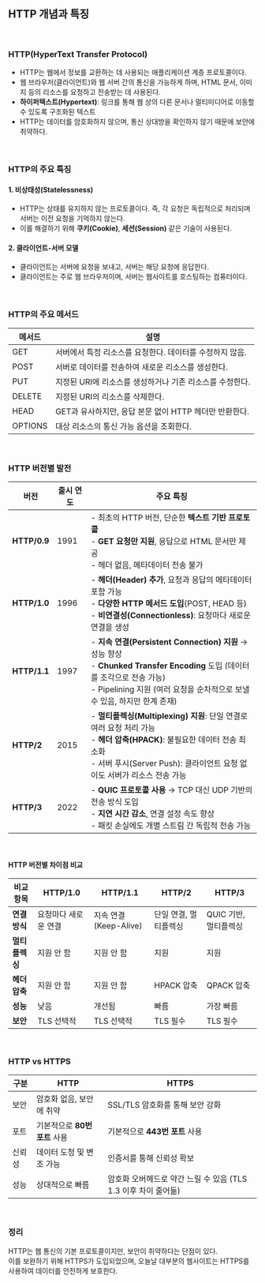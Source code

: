 ## HTTP 개념과 특징

<br>

### **HTTP(HyperText Transfer Protocol)**

- HTTP는 웹에서 정보를 교환하는 데 사용되는 애플리케이션 계층 프로토콜이다.
- 웹 브라우저(클라이언트)와 웹 서버 간의 통신을 가능하게 하며, HTML 문서, 이미지 등의 리소스를 요청하고 전송받는 데 사용된다.
- **하이퍼텍스트(Hypertext)**: 링크를 통해 웹 상의 다른 문서나 멀티미디어로 이동할 수 있도록 구조화된 텍스트
- HTTP는 데이터를 암호화하지 않으며, 통신 상대방을 확인하지 않기 때문에 보안에 취약하다.

<br>

### **HTTP의 주요 특징**

#### 1. **비상태성(Statelessness)**
- HTTP는 상태를 유지하지 않는 프로토콜이다. 즉, 각 요청은 독립적으로 처리되며 서버는 이전 요청을 기억하지 않는다.
- 이를 해결하기 위해 **쿠키(Cookie)**, **세션(Session)** 같은 기술이 사용된다.

#### 2. **클라이언트-서버 모델**
- 클라이언트는 서버에 요청을 보내고, 서버는 해당 요청에 응답한다.
- 클라이언트는 주로 웹 브라우저이며, 서버는 웹사이트를 호스팅하는 컴퓨터이다.

<br>

### **HTTP의 주요 메서드**

| 메서드 | 설명 |
|--------|------------------------------------------------------|
| GET    | 서버에서 특정 리소스를 요청한다. 데이터를 수정하지 않음. |
| POST   | 서버로 데이터를 전송하여 새로운 리소스를 생성한다.      |
| PUT    | 지정된 URI에 리소스를 생성하거나 기존 리소스를 수정한다. |
| DELETE | 지정된 URI의 리소스를 삭제한다.                        |
| HEAD   | GET과 유사하지만, 응답 본문 없이 HTTP 헤더만 반환한다. |
| OPTIONS| 대상 리소스의 통신 가능 옵션을 조회한다.               |

<br>

### **HTTP 버전별 발전**  

| 버전       | 출시 연도 | 주요 특징 |
|------------|---------|--------------------------------------------------------------|
| **HTTP/0.9** | 1991 | - 최초의 HTTP 버전, 단순한 **텍스트 기반 프로토콜**<br>- **GET 요청만 지원**, 응답으로 HTML 문서만 제공<br>- 헤더 없음, 메타데이터 전송 불가 |
| **HTTP/1.0** | 1996 | - **헤더(Header) 추가**, 요청과 응답의 메타데이터 포함 가능<br>- **다양한 HTTP 메서드 도입**(POST, HEAD 등)<br>- **비연결성(Connectionless)**: 요청마다 새로운 연결을 생성 |
| **HTTP/1.1** | 1997 | - **지속 연결(Persistent Connection) 지원** → 성능 향상<br>- **Chunked Transfer Encoding** 도입 (데이터를 조각으로 전송 가능)<br>- Pipelining 지원 (여러 요청을 순차적으로 보낼 수 있음, 하지만 한계 존재) |
| **HTTP/2** | 2015 | - **멀티플렉싱(Multiplexing) 지원**: 단일 연결로 여러 요청 처리 가능<br>- **헤더 압축(HPACK)**: 불필요한 데이터 전송 최소화<br>- 서버 푸시(Server Push): 클라이언트 요청 없이도 서버가 리소스 전송 가능 |
| **HTTP/3** | 2022 | - **QUIC 프로토콜 사용** → TCP 대신 UDP 기반의 전송 방식 도입<br>- **지연 시간 감소**, 연결 설정 속도 향상<br>- 패킷 손실에도 개별 스트림 간 독립적 전송 가능 |

<br>

#### **HTTP 버전별 차이점 비교**  

| 비교 항목  | HTTP/1.0 | HTTP/1.1 | HTTP/2 | HTTP/3 |
|------------|---------|---------|--------|--------|
| **연결 방식** | 요청마다 새로운 연결 | 지속 연결 (Keep-Alive) | 단일 연결, 멀티플렉싱 | QUIC 기반, 멀티플렉싱 |
| **멀티플렉싱** | 지원 안 함 | 지원 안 함 | 지원 | 지원 |
| **헤더 압축** | 지원 안 함 | 지원 안 함 | HPACK 압축 | QPACK 압축 |
| **성능** | 낮음 | 개선됨 | 빠름 | 가장 빠름 |
| **보안** | TLS 선택적 | TLS 선택적 | TLS 필수 | TLS 필수 |

<br>

### **HTTP vs HTTPS**

| 구분  | HTTP | HTTPS |
|-------|-------------------------------|-------------------------------|
| 보안  | 암호화 없음, 보안에 취약         | SSL/TLS 암호화를 통해 보안 강화 |
| 포트  | 기본적으로 **80번 포트** 사용  | 기본적으로 **443번 포트** 사용 |
| 신뢰성 | 데이터 도청 및 변조 가능       | 인증서를 통해 신뢰성 확보       |
| 성능  | 상대적으로 빠름                | 암호화 오버헤드로 약간 느릴 수 있음 (TLS 1.3 이후 차이 줄어듦) |

<br>

### **정리**
HTTP는 웹 통신의 기본 프로토콜이지만, 보안이 취약하다는 단점이 있다.  
이를 보완하기 위해 HTTPS가 도입되었으며, 오늘날 대부분의 웹사이트는 HTTPS를 사용하여 데이터를 안전하게 보호한다.